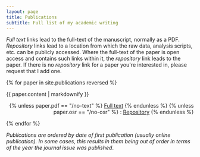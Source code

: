 ```yaml
---
layout: page
title: Publications
subtitle: Full list of my academic writing
---
```


_Full text_ links lead to the full-text of the manuscript, normally as a PDF. _Repository_ links lead to a location from which the raw data, analysis scripts, etc. can be publicly accessed. Where the full-text of the paper is open access and contains such links within it, the _repository_ link leads to the paper. If there is no _repository_ link for a paper you're interested in, please request that I add one.

{% for paper in site.publications reversed %}
  <p>{{ paper.content | markdownify }}
  <div align="right">
  {% unless paper.pdf == "/no-text" %}
  <a href="{{ paper.pdf }}">Full text</a>
  {% endunless %}
  {% unless paper.osr == "/no-osr" %}
   : <a href="{{ paper.osr }}">Repository</a>
  {% endunless %}
  </div>
  </p>
{% endfor %}
 

_Publications are ordered by date of first publication (usually online publication). In some cases, this results in them being out of order in terms of the year the journal issue was published_.
